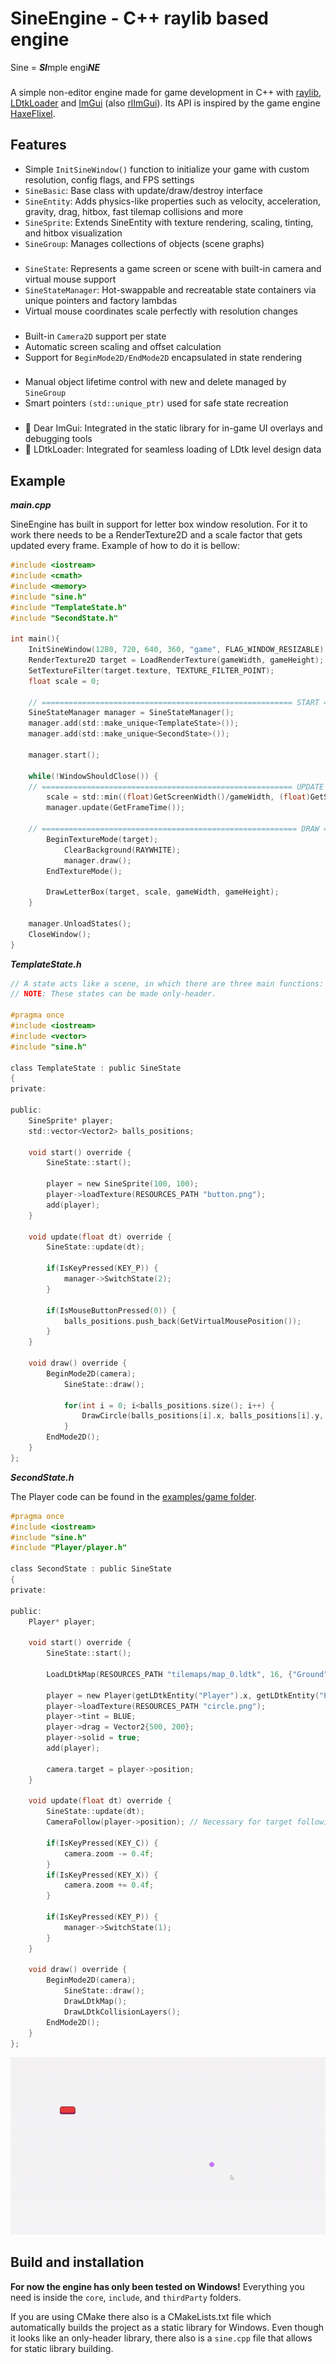 # SineEngine - C++ raylib based engine
Sine = ***SI***mple engi***NE***
###
A simple non-editor engine made for game development in C++ with [raylib](https://github.com/raysan5/raylib), [LDtkLoader](https://github.com/Madour/LDtkLoader) and [ImGui](https://github.com/ocornut/imgui) (also [rlImGui](https://github.com/raylib-extras/rlImGui)).
Its API is inspired by the game engine [HaxeFlixel](https://haxeflixel.com/).

## Features
- Simple ```InitSineWindow()``` function to initialize your game with custom resolution, config flags, and FPS settings
- ```SineBasic```: Base class with update/draw/destroy interface
- ```SineEntity```: Adds physics-like properties such as velocity, acceleration, gravity, drag, hitbox, fast tilemap collisions and more
- ```SineSprite```: Extends SineEntity with texture rendering, scaling, tinting, and hitbox visualization
- ```SineGroup```: Manages collections of objects (scene graphs)
###
- ```SineState```: Represents a game screen or scene with built-in camera and virtual mouse support
- ```SineStateManager```: Hot-swappable and recreatable state containers via unique pointers and factory lambdas
- Virtual mouse coordinates scale perfectly with resolution changes
###
- Built-in ```Camera2D``` support per state
- Automatic screen scaling and offset calculation
- Support for ```BeginMode2D/EndMode2D``` encapsulated in state rendering
###
- Manual object lifetime control with new and delete managed by ```SineGroup```
- Smart pointers ```(std::unique_ptr)``` used for safe state recreation
###
- 🔧 Dear ImGui: Integrated in the static library for in-game UI overlays and debugging tools
- 🧱 LDtkLoader: Integrated for seamless loading of LDtk level design data

## Example
***main.cpp***

SineEngine has built in support for letter box window resolution. For it to work there needs to be a RenderTexture2D and a scale factor that gets updated every frame. Example of how to do it is bellow:
```c
#include <iostream>
#include <cmath>
#include <memory>
#include "sine.h"
#include "TemplateState.h"
#include "SecondState.h"

int main(){
    InitSineWindow(1280, 720, 640, 360, "game", FLAG_WINDOW_RESIZABLE);
    RenderTexture2D target = LoadRenderTexture(gameWidth, gameHeight);
    SetTextureFilter(target.texture, TEXTURE_FILTER_POINT);
    float scale = 0;
    
    // ======================================================== START ========================================================= //
    SineStateManager manager = SineStateManager();
    manager.add(std::make_unique<TemplateState>());
    manager.add(std::make_unique<SecondState>());
    
    manager.start();
    
    while(!WindowShouldClose()) {
    // ======================================================== UPDATE ======================================================== //
        scale = std::min((float)GetScreenWidth()/gameWidth, (float)GetScreenHeight()/gameHeight);
        manager.update(GetFrameTime());
        
    // ========================================================= DRAW ========================================================= //
        BeginTextureMode(target);
            ClearBackground(RAYWHITE);
            manager.draw();
        EndTextureMode();
        
        DrawLetterBox(target, scale, gameWidth, gameHeight);
    }
    
    manager.UnloadStates();
    CloseWindow();
}
```

***TemplateState.h***

```c
// A state acts like a scene, in which there are three main functions: start, update and draw.
// NOTE: These states can be made only-header.

#pragma once
#include <iostream>
#include <vector>
#include "sine.h"

class TemplateState : public SineState
{
private:
    
public:
    SineSprite* player;
    std::vector<Vector2> balls_positions;
    
    void start() override {
        SineState::start();
        
        player = new SineSprite(100, 100);
        player->loadTexture(RESOURCES_PATH "button.png");
        add(player);
    }
    
    void update(float dt) override {
        SineState::update(dt);
        
        if(IsKeyPressed(KEY_P)) {
            manager->SwitchState(2);
        }
        
        if(IsMouseButtonPressed(0)) {
            balls_positions.push_back(GetVirtualMousePosition());
        }
    }
    
    void draw() override {
        BeginMode2D(camera);
            SineState::draw();
            
            for(int i = 0; i<balls_positions.size(); i++) {
                DrawCircle(balls_positions[i].x, balls_positions[i].y, 5, PURPLE);
            }
        EndMode2D();
    }
};
```

***SecondState.h***

The Player code can be found in the [examples/game folder](https://github.com/justy41/SineEngine/blob/main/examples/game/src/Player/player.cpp).
```c
#pragma once
#include <iostream>
#include "sine.h"
#include "Player/player.h"

class SecondState : public SineState
{
private:
    
public:
    Player* player;
    
    void start() override {
        SineState::start();
        
        LoadLDtkMap(RESOURCES_PATH "tilemaps/map_0.ldtk", 16, {"Ground", "Snow"});
        
        player = new Player(getLDtkEntity("Player").x, getLDtkEntity("Player").y, 1200, -400); // Getting an Entity by the CUSTOM FIELD "Name" from LDtk
        player->loadTexture(RESOURCES_PATH "circle.png");
        player->tint = BLUE;
        player->drag = Vector2{500, 200};
        player->solid = true;
        add(player);
        
        camera.target = player->position;
    }
    
    void update(float dt) override {
        SineState::update(dt);
        CameraFollow(player->position); // Necessary for target following
        
        if(IsKeyPressed(KEY_C)) {
            camera.zoom -= 0.4f;
        }
        if(IsKeyPressed(KEY_X)) {
            camera.zoom += 0.4f;
        }
        
        if(IsKeyPressed(KEY_P)) {
            manager->SwitchState(1);
        }
    }
    
    void draw() override {
        BeginMode2D(camera);
            SineState::draw();
            DrawLDtkMap();
            DrawLDtkCollisionLayers();
        EndMode2D();
    }
};
```

![Example gif](https://github.com/justy41/SineEngine/blob/main/gifs/ldtk_map_raylib.gif)

## Build and installation
**For now the engine has only been tested on Windows!** Everything you need is inside the ```core```, ```include```, and ```thirdParty``` folders.

If you are using CMake there also is a CMakeLists.txt file which automatically builds the project as a static library for Windows. Even though it looks like an only-header library, there also is a ```sine.cpp``` file that allows for static library building.
